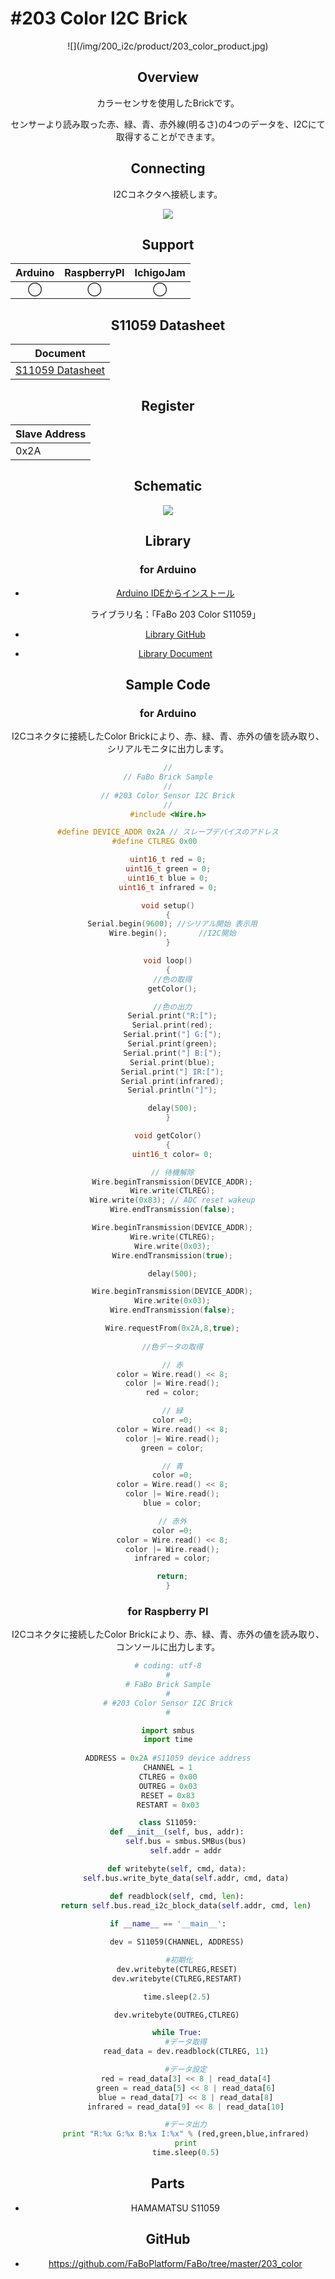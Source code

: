 # #203 Color I2C Brick

<center>![](/img/200_i2c/product/203_color_product.jpg)
<!--COLORME-->

## Overview
カラーセンサを使用したBrickです。

センサーより読み取った赤、緑、青、赤外線(明るさ)の4つのデータを、I2Cにて取得することができます。

## Connecting
I2Cコネクタへ接続します。

![](/img/200_i2c/connect/203_color_connect.jpg)

## Support
|Arduino|RaspberryPI|IchigoJam|
|:--:|:--:|:--:|
|◯|◯|◯|

## S11059 Datasheet
| Document |
| -- |
| [S11059 Datasheet](http://www.hamamatsu.com/resources/pdf/ssd/s11059-02dt_etc_kpic1082j.pdf) |

## Register
| Slave Address |
| -- |
| 0x2A |

## Schematic
![](/img/200_i2c/schematic/203_color_schematic.png)

## Library
### for Arduino
- [Arduino IDEからインストール](http://fabo.io/library_install.html)

  ライブラリ名：「FaBo 203 Color S11059」

- [Library GitHub](https://github.com/FaBoPlatform/FaBoColor-s11059-Library)
- [Library Document](http://fabo.io/doxygen/FaBoColor-s11059-Library/)

## Sample Code
### for Arduino
I2Cコネクタに接続したColor Brickにより、赤、緑、青、赤外の値を読み取り、シリアルモニタに出力します。

```c
//
// FaBo Brick Sample
//
// #203 Color Sensor I2C Brick
//
#include <Wire.h>

#define DEVICE_ADDR 0x2A // スレーブデバイスのアドレス
#define CTLREG 0x00      

uint16_t red = 0;
uint16_t green = 0;
uint16_t blue = 0;
uint16_t infrared = 0;

void setup()
{
  Serial.begin(9600); //シリアル開始 表示用
  Wire.begin();       //I2C開始
}

void loop()
{
  //色の取得
  getColor();

  //色の出力
  Serial.print("R:[");
  Serial.print(red);
  Serial.print("] G:[");
  Serial.print(green);
  Serial.print("] B:[");
  Serial.print(blue);
  Serial.print("] IR:[");
  Serial.print(infrared);
  Serial.println("]");

  delay(500);
}

void getColor()
{
  uint16_t color= 0;

  // 待機解除
  Wire.beginTransmission(DEVICE_ADDR);
  Wire.write(CTLREG);
  Wire.write(0x83); // ADC reset wakeup
  Wire.endTransmission(false);

  Wire.beginTransmission(DEVICE_ADDR);
  Wire.write(CTLREG);
  Wire.write(0x03);
  Wire.endTransmission(true);

  delay(500);

  Wire.beginTransmission(DEVICE_ADDR);
  Wire.write(0x03);
  Wire.endTransmission(false);

  Wire.requestFrom(0x2A,8,true);
 
  //色データの取得

  // 赤
  color = Wire.read() << 8;
  color |= Wire.read();
  red = color;

  // 緑
  color =0;
  color = Wire.read() << 8;
  color |= Wire.read();
  green = color;

  // 青
  color =0;
  color = Wire.read() << 8;
  color |= Wire.read();
  blue = color;

  // 赤外
  color =0;
  color = Wire.read() << 8;
  color |= Wire.read();
  infrared = color;

  return;
}
```

### for Raspberry PI
I2Cコネクタに接続したColor Brickにより、赤、緑、青、赤外の値を読み取り、コンソールに出力します。

```python
# coding: utf-8
#
# FaBo Brick Sample
#
# #203 Color Sensor I2C Brick
#

import smbus
import time
  
ADDRESS = 0x2A #S11059 device address
CHANNEL = 1
CTLREG = 0x00
OUTREG = 0x03
RESET = 0x83
RESTART = 0x03

class S11059:
    def __init__(self, bus, addr):
        self.bus = smbus.SMBus(bus)
        self.addr = addr

    def writebyte(self, cmd, data):
        self.bus.write_byte_data(self.addr, cmd, data)

    def readblock(self, cmd, len):
        return self.bus.read_i2c_block_data(self.addr, cmd, len)
 
if __name__ == '__main__':

    dev = S11059(CHANNEL, ADDRESS)

     #初期化
    dev.writebyte(CTLREG,RESET)
    dev.writebyte(CTLREG,RESTART)

    time.sleep(2.5)

    dev.writebyte(OUTREG,CTLREG)

    while True:
        #データ取得
        read_data = dev.readblock(CTLREG, 11)

        #データ設定
        red = read_data[3] << 8 | read_data[4]
        green = read_data[5] << 8 | read_data[6]
        blue = read_data[7] << 8 | read_data[8]
        infrared = read_data[9] << 8 | read_data[10]

        #データ出力
        print "R:%x G:%x B:%x I:%x" % (red,green,blue,infrared)
        print
        time.sleep(0.5)
```


## Parts
- HAMAMATSU S11059

## GitHub
- https://github.com/FaBoPlatform/FaBo/tree/master/203_color

